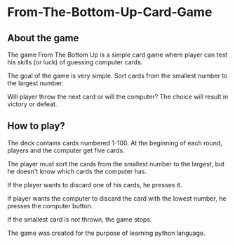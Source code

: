 # From-The-Bottom-Up-Card-Game

## About the game
The game From The Bottom Up is a simple card game where player can test his skills (or luck) of guessing computer cards. 
    
The goal of the game is very simple. Sort cards from the smallest number to the largest number. 
        
Will player throw the next card or will the computer? The choice will result in victory or defeat. 

## How to play?
The deck contains cards numbered 1-100. At the beginning of each round, players and the computer get five cards. 
    
The player must sort the cards from the smallest number to the largest, but he doesn't know which cards the computer has. 
    
If the player wants to discard one of his cards, he presses it. 
    
If player wants the computer to discard the card with the lowest number, he presses the computer button.
    
If the smallest card is not thrown, the game stops.





The game was created for the purpose of learning python language.

